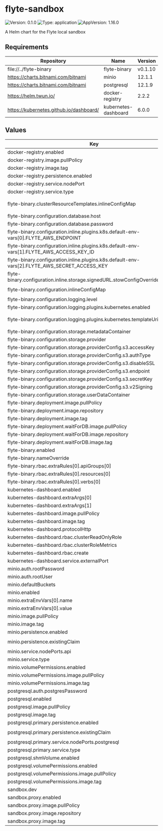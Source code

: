 # flyte-sandbox

![Version: 0.1.0](https://img.shields.io/badge/Version-0.1.0-informational?style=flat-square) ![Type: application](https://img.shields.io/badge/Type-application-informational?style=flat-square) ![AppVersion: 1.16.0](https://img.shields.io/badge/AppVersion-1.16.0-informational?style=flat-square)

A Helm chart for the Flyte local sandbox

## Requirements

| Repository | Name | Version |
|------------|------|---------|
| file://../flyte-binary | flyte-binary | v0.1.10 |
| https://charts.bitnami.com/bitnami | minio | 12.1.1 |
| https://charts.bitnami.com/bitnami | postgresql | 12.1.9 |
| https://helm.twun.io/ | docker-registry | 2.2.2 |
| https://kubernetes.github.io/dashboard/ | kubernetes-dashboard | 6.0.0 |

## Values

| Key | Type | Default | Description |
|-----|------|---------|-------------|
| docker-registry.enabled | bool | `true` |  |
| docker-registry.image.pullPolicy | string | `"Never"` |  |
| docker-registry.image.tag | string | `"sandbox"` |  |
| docker-registry.persistence.enabled | bool | `false` |  |
| docker-registry.service.nodePort | int | `30000` |  |
| docker-registry.service.type | string | `"NodePort"` |  |
| flyte-binary.clusterResourceTemplates.inlineConfigMap | string | `"{{ include \"flyte-sandbox.clusterResourceTemplates.inlineConfigMap\" . }}"` |  |
| flyte-binary.configuration.database.host | string | `"{{ printf \"%s-postgresql\" .Release.Name | trunc 63 | trimSuffix \"-\" }}"` |  |
| flyte-binary.configuration.database.password | string | `"postgres"` |  |
| flyte-binary.configuration.inline.plugins.k8s.default-env-vars[0].FLYTE_AWS_ENDPOINT | string | `"http://{{ printf \"%s-minio\" .Release.Name | trunc 63 | trimSuffix \"-\" }}.{{ .Release.Namespace }}:9000"` |  |
| flyte-binary.configuration.inline.plugins.k8s.default-env-vars[1].FLYTE_AWS_ACCESS_KEY_ID | string | `"minio"` |  |
| flyte-binary.configuration.inline.plugins.k8s.default-env-vars[2].FLYTE_AWS_SECRET_ACCESS_KEY | string | `"miniostorage"` |  |
| flyte-binary.configuration.inline.storage.signedURL.stowConfigOverride.endpoint | string | `"http://localhost:30002"` |  |
| flyte-binary.configuration.inlineConfigMap | string | `"{{ include \"flyte-sandbox.configuration.inlineConfigMap\" . }}"` |  |
| flyte-binary.configuration.logging.level | int | `6` |  |
| flyte-binary.configuration.logging.plugins.kubernetes.enabled | bool | `true` |  |
| flyte-binary.configuration.logging.plugins.kubernetes.templateUri | string | `"http://localhost:30080/kubernetes-dashboard/#/log/{{.namespace }}/{{ .podName }}/pod?namespace={{ .namespace }}"` |  |
| flyte-binary.configuration.storage.metadataContainer | string | `"my-s3-bucket"` |  |
| flyte-binary.configuration.storage.provider | string | `"s3"` |  |
| flyte-binary.configuration.storage.providerConfig.s3.accessKey | string | `"minio"` |  |
| flyte-binary.configuration.storage.providerConfig.s3.authType | string | `"accesskey"` |  |
| flyte-binary.configuration.storage.providerConfig.s3.disableSSL | bool | `true` |  |
| flyte-binary.configuration.storage.providerConfig.s3.endpoint | string | `"http://{{ printf \"%s-minio\" .Release.Name | trunc 63 | trimSuffix \"-\" }}.{{ .Release.Namespace }}:9000"` |  |
| flyte-binary.configuration.storage.providerConfig.s3.secretKey | string | `"miniostorage"` |  |
| flyte-binary.configuration.storage.providerConfig.s3.v2Signing | bool | `true` |  |
| flyte-binary.configuration.storage.userDataContainer | string | `"my-s3-bucket"` |  |
| flyte-binary.deployment.image.pullPolicy | string | `"Never"` |  |
| flyte-binary.deployment.image.repository | string | `"flyte-binary"` |  |
| flyte-binary.deployment.image.tag | string | `"sandbox"` |  |
| flyte-binary.deployment.waitForDB.image.pullPolicy | string | `"Never"` |  |
| flyte-binary.deployment.waitForDB.image.repository | string | `"bitnami/postgresql"` |  |
| flyte-binary.deployment.waitForDB.image.tag | string | `"sandbox"` |  |
| flyte-binary.enabled | bool | `true` |  |
| flyte-binary.nameOverride | string | `"flyte-sandbox"` |  |
| flyte-binary.rbac.extraRules[0].apiGroups[0] | string | `"*"` |  |
| flyte-binary.rbac.extraRules[0].resources[0] | string | `"*"` |  |
| flyte-binary.rbac.extraRules[0].verbs[0] | string | `"*"` |  |
| kubernetes-dashboard.enabled | bool | `true` |  |
| kubernetes-dashboard.extraArgs[0] | string | `"--enable-insecure-login"` |  |
| kubernetes-dashboard.extraArgs[1] | string | `"--enable-skip-login"` |  |
| kubernetes-dashboard.image.pullPolicy | string | `"Never"` |  |
| kubernetes-dashboard.image.tag | string | `"sandbox"` |  |
| kubernetes-dashboard.protocolHttp | bool | `true` |  |
| kubernetes-dashboard.rbac.clusterReadOnlyRole | bool | `true` |  |
| kubernetes-dashboard.rbac.clusterRoleMetrics | bool | `false` |  |
| kubernetes-dashboard.rbac.create | bool | `true` |  |
| kubernetes-dashboard.service.externalPort | int | `80` |  |
| minio.auth.rootPassword | string | `"miniostorage"` |  |
| minio.auth.rootUser | string | `"minio"` |  |
| minio.defaultBuckets | string | `"my-s3-bucket"` |  |
| minio.enabled | bool | `true` |  |
| minio.extraEnvVars[0].name | string | `"MINIO_BROWSER_REDIRECT_URL"` |  |
| minio.extraEnvVars[0].value | string | `"http://localhost:30080/minio"` |  |
| minio.image.pullPolicy | string | `"Never"` |  |
| minio.image.tag | string | `"sandbox"` |  |
| minio.persistence.enabled | bool | `true` |  |
| minio.persistence.existingClaim | string | `"{{ include \"flyte-sandbox.persistence.minioVolumeName\" . }}"` |  |
| minio.service.nodePorts.api | int | `30002` |  |
| minio.service.type | string | `"NodePort"` |  |
| minio.volumePermissions.enabled | bool | `true` |  |
| minio.volumePermissions.image.pullPolicy | string | `"Never"` |  |
| minio.volumePermissions.image.tag | string | `"sandbox"` |  |
| postgresql.auth.postgresPassword | string | `"postgres"` |  |
| postgresql.enabled | bool | `true` |  |
| postgresql.image.pullPolicy | string | `"Never"` |  |
| postgresql.image.tag | string | `"sandbox"` |  |
| postgresql.primary.persistence.enabled | bool | `true` |  |
| postgresql.primary.persistence.existingClaim | string | `"{{ include \"flyte-sandbox.persistence.dbVolumeName\" . }}"` |  |
| postgresql.primary.service.nodePorts.postgresql | int | `30001` |  |
| postgresql.primary.service.type | string | `"NodePort"` |  |
| postgresql.shmVolume.enabled | bool | `false` |  |
| postgresql.volumePermissions.enabled | bool | `true` |  |
| postgresql.volumePermissions.image.pullPolicy | string | `"Never"` |  |
| postgresql.volumePermissions.image.tag | string | `"sandbox"` |  |
| sandbox.dev | bool | `false` |  |
| sandbox.proxy.enabled | bool | `true` |  |
| sandbox.proxy.image.pullPolicy | string | `"Never"` |  |
| sandbox.proxy.image.repository | string | `"envoyproxy/envoy"` |  |
| sandbox.proxy.image.tag | string | `"sandbox"` |  |

